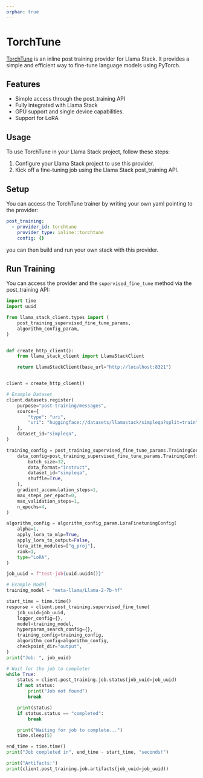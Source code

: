 ```yaml
---
orphan: true
---
```

# TorchTune

[TorchTune](https://github.com/pytorch/torchtune) is an inline post training provider for Llama Stack. It provides a simple and efficient way to fine-tune language models using PyTorch.

## Features

- Simple access through the post_training API
- Fully integrated with Llama Stack
- GPU support and single device capabilities.
- Support for LoRA

## Usage

To use TorchTune in your Llama Stack project, follow these steps:

1. Configure your Llama Stack project to use this provider.
2. Kick off a fine-tuning job using the Llama Stack post_training API.

## Setup

You can access the TorchTune trainer by writing your own yaml pointing to the provider:

```yaml
post_training:
  - provider_id: torchtune
    provider_type: inline::torchtune
    config: {}
```

you can then build and run your own stack with this provider.

## Run Training

You can access the provider and the `supervised_fine_tune` method via the post_training API:

```python
import time
import uuid

from llama_stack_client.types import (
    post_training_supervised_fine_tune_params,
    algorithm_config_param,
)


def create_http_client():
    from llama_stack_client import LlamaStackClient

    return LlamaStackClient(base_url="http://localhost:8321")


client = create_http_client()

# Example Dataset
client.datasets.register(
    purpose="post-training/messages",
    source={
        "type": "uri",
        "uri": "huggingface://datasets/llamastack/simpleqa?split=train",
    },
    dataset_id="simpleqa",
)

training_config = post_training_supervised_fine_tune_params.TrainingConfig(
    data_config=post_training_supervised_fine_tune_params.TrainingConfigDataConfig(
        batch_size=32,
        data_format="instruct",
        dataset_id="simpleqa",
        shuffle=True,
    ),
    gradient_accumulation_steps=1,
    max_steps_per_epoch=0,
    max_validation_steps=1,
    n_epochs=4,
)

algorithm_config = algorithm_config_param.LoraFinetuningConfig(
    alpha=1,
    apply_lora_to_mlp=True,
    apply_lora_to_output=False,
    lora_attn_modules=["q_proj"],
    rank=1,
    type="LoRA",
)

job_uuid = f"test-job{uuid.uuid4()}"

# Example Model
training_model = "meta-llama/Llama-2-7b-hf"

start_time = time.time()
response = client.post_training.supervised_fine_tune(
    job_uuid=job_uuid,
    logger_config={},
    model=training_model,
    hyperparam_search_config={},
    training_config=training_config,
    algorithm_config=algorithm_config,
    checkpoint_dir="output",
)
print("Job: ", job_uuid)

# Wait for the job to complete!
while True:
    status = client.post_training.job.status(job_uuid=job_uuid)
    if not status:
        print("Job not found")
        break

    print(status)
    if status.status == "completed":
        break

    print("Waiting for job to complete...")
    time.sleep(5)

end_time = time.time()
print("Job completed in", end_time - start_time, "seconds!")

print("Artifacts:")
print(client.post_training.job.artifacts(job_uuid=job_uuid))
```
